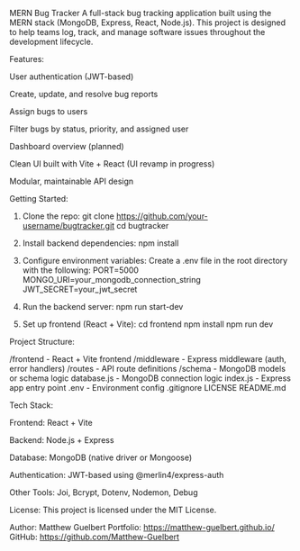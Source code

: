 MERN Bug Tracker
A full-stack bug tracking application built using the MERN stack (MongoDB, Express, React, Node.js). This project is designed to help teams log, track, and manage software issues throughout the development lifecycle.

Features:

User authentication (JWT-based)

Create, update, and resolve bug reports

Assign bugs to users

Filter bugs by status, priority, and assigned user

Dashboard overview (planned)

Clean UI built with Vite + React (UI revamp in progress)

Modular, maintainable API design

Getting Started:

1. Clone the repo:
git clone https://github.com/your-username/bugtracker.git
cd bugtracker

2. Install backend dependencies:
npm install

3. Configure environment variables:
Create a .env file in the root directory with the following:
PORT=5000
MONGO_URI=your_mongodb_connection_string
JWT_SECRET=your_jwt_secret

4. Run the backend server:
npm run start-dev

5. Set up frontend (React + Vite):
cd frontend
npm install
npm run dev

Project Structure:

/frontend - React + Vite frontend
/middleware - Express middleware (auth, error handlers)
/routes - API route definitions
/schema - MongoDB models or schema logic
database.js - MongoDB connection logic
index.js - Express app entry point
.env - Environment config
.gitignore
LICENSE
README.md

Tech Stack:

Frontend: React + Vite

Backend: Node.js + Express

Database: MongoDB (native driver or Mongoose)

Authentication: JWT-based using @merlin4/express-auth

Other Tools: Joi, Bcrypt, Dotenv, Nodemon, Debug

License:
This project is licensed under the MIT License.

Author:
Matthew Guelbert
Portfolio: https://matthew-guelbert.github.io/
GitHub: https://github.com/Matthew-Guelbert

